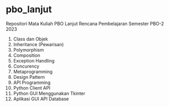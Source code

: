 # pbo_lanjut
Repositori Mata Kuliah PBO Lanjut
Rencana Pembelajaran Semester PBO-2 2023
1. Class dan Objek
2. Inheritance (Pewarisan)
3. Polymorphism
4. Composition
5. Exception Handling
6. Concurency
7. Metaprogramming
8. Design Pattern
9. API Programming
10. Python Client API 
11. Python GUI Menggunakan Tkinter
12. Aplikasi GUI API Database
